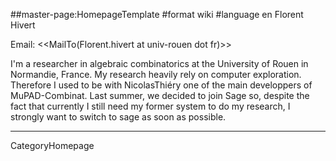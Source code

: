 ##master-page:HomepageTemplate
#format wiki
#language en
Florent Hivert

Email: <<MailTo(Florent.hivert at univ-rouen dot fr)>>

I'm a researcher in algebraic combinatorics at the University of Rouen in Normandie, France. My research heavily rely on computer exploration. Therefore I used to be with NicolasThiéry one of the main developpers of MuPAD-Combinat. Last summer, we decided to join Sage so, despite the fact that currently I still need my former system to do my research, I strongly want to switch to sage as soon as possible. 

----
CategoryHomepage
